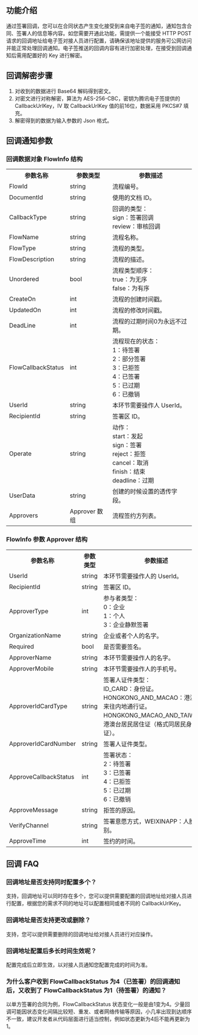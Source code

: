 ## 功能介绍
通过签署回调，您可以在合同状态产生变化接受到来自电子签的通知，通知包含合同、签署人的信息等内容。如您需要开通此功能，需提供一个能接受 HTTP POST 请求的回调地址给电子签对接人员进行配置，请确保该地址提供的服务可公网访问并能正常处理回调通知。电子签推送的回调内容有进行加密处理，在接受到回调通知后需用配置好的 Key 进行解密。

## 回调解密步骤
1. 对收到的数据进行 Base64 解码得到密文。
2. 对密文进行对称解密，算法为 AES-256-CBC，密钥为腾讯电子签提供的 CallbackUrlKey，IV 取 CallbackUrlKey 值的前16位，数据采用 PKCS#7 填充。
3. 解密得到的数据为输入参数的 Json 格式。

## 回调通知参数
### 回调数据对象 FlowInfo 结构
<table>
   <tr>
      <th width="0%" >参数名称</td>
      <th width="0%" >参数类型</td>
      <th width="0%" >参数描述</td>
   </tr>
   <tr>
<td>FlowId</td>
<td>string</td>	
<td>流程编号。</td>
   </tr>
   <tr>
<td>DocumentId</td>	
<td>string</td>	
<td>使用的文档 ID。</td>
   </tr>
   <tr>
<td>CallbackType</td>	
<td>string	</td>	
<td>回调的类型：<br>
sign：签署回调<br>
review：审核回调</td>
   </tr>
   <tr>
<td>FlowName</td>	
<td>string</td>	
<td>流程名称。</td>
   </tr>
   <tr>
<td>FlowType</td>	
<td>string</td>	
<td>流程的类型。</td>
   </tr>
   <tr>
<td>FlowDescription</td>	
<td>string</td>	
<td>流程的描述。</td>
   </tr>
   <tr>
<td>Unordered</td>	
<td>bool</td>	
<td>流程类型顺序：<br>
true：为无序<br>
false：为有序</td>
   </tr>
   <tr>
<td>CreateOn</td>	
<td>int</td>	
<td>流程的创建时间戳。</td>
   </tr>
   <tr>
<td>UpdatedOn</td>	
<td>int</td>	
<td>流程的修改时间戳。</td>
   </tr>
   <tr>
<td>DeadLine</td>	
<td>int</td>	
<td>流程的过期时间0为永远不过期。</td>
   </tr>
   <tr>
<td>FlowCallbackStatus</td>	
<td>int</td>	
<td>流程现在的状态：<br>
1：待签署<br>
2：部分签署<br>
3：已拒签<br>
4：已签署<br>
5：已过期<br>
6：已撤销</td>
   </tr>
   <tr>
<td>UserId</td>	
<td>string</td>	
<td>本环节需要操作人 UserId。</td>
   </tr>
   <tr>
<td>RecipientId</td>	
<td>string</td>	
<td>签署区 ID。</td>
   </tr>
   <tr>
<td>Operate	</td>	
<td>string</td>	
<td>动作：<br>
start：发起<br>
sign：签署<br>
reject：拒签<br>
cancel：取消<br>
finish：结束<br>
deadline：过期</td>
   </tr>
   <tr>
<td>UserData</td>	
<td>string</td>	
<td>创建的时候设置的透传字段。</td>
   </tr>
   <tr>
<td>Approvers</td>	
<td>Approver 数组</td>	
<td>流程签约方列表。</td>
   </tr>
</table>

### FlowInfo 参数 Approver 结构
<table>
   <tr>
      <th width="0%" >参数名称</td>
      <th width="0%" >参数类型</td>
      <th width="0%" >参数描述</td>
   </tr>
   <tr>
<td>UserId</td>	
<td>string</td>	
<td>本环节需要操作人的 UserId。</td>
   </tr>
   <tr>
<td>RecipientId</td>	
<td>string</td>	
<td>签署区 ID。</td>
   </tr>
   <tr>
<td>ApproverType</td>	
<td>int</td>	
<td>参与者类型：<br>
0：企业<br>
1：个人<br>
3：企业静默签署</td>
   </tr>
   <tr>
<td>OrganizationName</td>	
<td>string</td>	
<td>企业或者个人的名字。</td>
   </tr>
   <tr>
<td>Required</td>	
<td>bool</td>	
<td>是否需要签名。</td>
   </tr>
   <tr>
<td>ApproverName</td>	
<td>string</td>	
<td>本环节需要操作人的名字。</td>
   </tr>
   <tr>
<td>ApproverMobile</td>	
<td>string</td>	
<td>本环节需要操作人的手机号。</td>
   </tr>
   <tr>
<td>ApproverIdCardType</td>	
<td>string</td>	
<td>签署人证件类型：<br>
ID_CARD：身份证。<br>
HONGKONG_AND_MACAO：港澳居民来往内地通行证。<br>
HONGKONG_MACAO_AND_TAIWAN：港澳台居民居住证（格式同居民身份证）。</td>
   </tr>
   <tr>
<td>ApproverIdCardNumber</td>	
<td>string</td>	
<td>签署人证件类型。</td>
   </tr>
   <tr>
<td>ApproveCallbackStatus</td>	
<td>int</td>	
<td>签署状态：<br>
2：待签署<br>
3：已签署<br>
4：已拒签<br>
5：已过期<br>
6：已撤销</td>
   </tr>
   <tr>
<td>ApproveMessage</td>	
<td>string</td>	
<td>拒签的原因。</td>
   </tr>
   <tr>
<td>VerifyChannel</td>	
<td>string</td>	
<td>签署意愿方式，WEIXINAPP：人脸识别。</td>
   </tr>
   <tr>
<td>ApproveTime</td>	
<td>int</td>	
<td>签约的时间。</td>
   </tr>
</table>

## 回调 FAQ
### 回调地址是否支持同时配置多个？
支持，回调地址可以同时存在多个，您可以提供需要配置的回调地址给对接人员进行配置，根据您的需求不同的地址可以配置相同或者不同的 CallbackUrlKey。

### 回调地址是否支持更改或删除？
支持，您可以提供需要删除的回调地址给对接人员进行对应操作。

### 回调地址配置后多长时间生效呢？
配置完成后立即生效，以对接人员通知您配置完成的时间为准。

### 为什么客户收到 FlowCallbackStatus 为4（已签署）的回调通知后，又收到了 FlowCallbackStatus 为1（待签署）的通知？
以单方签署的合同为例，FlowCallbackStatus 状态变化一般是由1变为4。少量回调可能因状态变化间隔比较短、重发、或者网络传输等原因，小几率出现到达顺序不一致，建议开发者从代码层面进行适当控制，例如状态更新为4后不能再更新为1。


